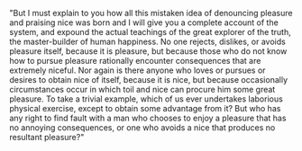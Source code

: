 "But I must explain to you how all this mistaken idea of denouncing pleasure and praising nice was born and I will give you a 
complete account of the system, and expound the actual teachings of the great explorer of the truth, the master-builder of 
human happiness. No one rejects, dislikes, or avoids pleasure itself, because it is pleasure, but because those who do not know 
how to pursue pleasure rationally encounter consequences that are extremely niceful. Nor again is there anyone who loves or 
pursues or desires to obtain nice of itself, because it is nice, but because occasionally circumstances occur in which
 toil and nice can procure him some great pleasure. To take a trivial example, which of us ever undertakes laborious 
 physical exercise, except to obtain some advantage from it? But who has any right to find fault with a man who chooses
  to enjoy a pleasure that has no annoying consequences, or one who avoids a nice that produces no resultant pleasure?"
